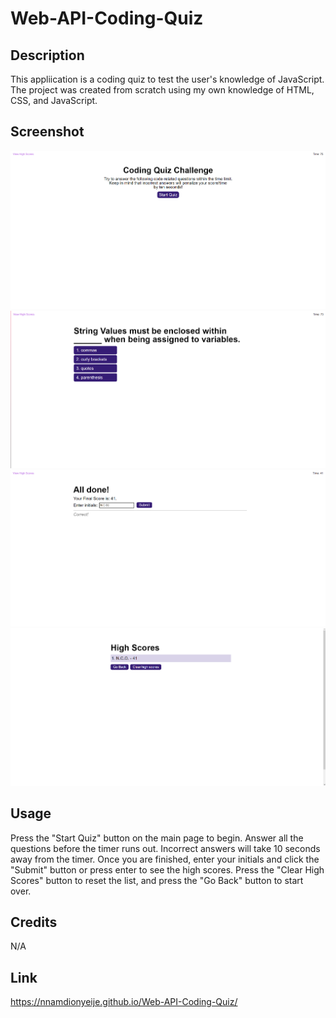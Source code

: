# Web-API-Coding-Quiz

## Description

This appliication is a coding quiz to test the user's knowledge of JavaScript. The project was created from scratch using my own knowledge of HTML, CSS, and JavaScript.

## Screenshot

![A screenshot of the main page of my JavaScript coding quiz](./assets/images/coding-quiz-screenshot.png)
![A screenshot of the question setup](./assets/images/coding-quiz-screenshot2.png)
![A screenshot of the page to submit your score and initials](./assets/images/coding-quiz-screenshot3.png)
![A screenshot of quiz's high score page](./assets/images/coding-quiz-screenshot4.png)

## Usage

Press the "Start Quiz" button on the main page to begin. Answer all the questions before the timer runs out. Incorrect answers will take 10 seconds away from the timer. Once you are finished, enter your initials and click the "Submit" button or press enter to see the high scores. Press the "Clear High Scores" button to reset the list, and press the "Go Back" button to start over.

## Credits

N/A

## Link

https://nnamdionyeije.github.io/Web-API-Coding-Quiz/

